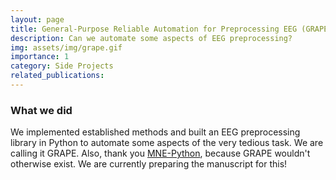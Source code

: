```yaml
---
layout: page
title: General-Purpose Reliable Automation for Preprocessing EEG (GRAPE)
description: Can we automate some aspects of EEG preprocessing?
img: assets/img/grape.gif
importance: 1
category: Side Projects
related_publications:
---
```

### What we did
We implemented established methods and built an EEG preprocessing library in Python to automate some aspects of the very tedious task. We are calling it GRAPE. Also, thank you [MNE-Python](https://mne.tools/stable/index.html), because GRAPE wouldn't otherwise exist. We are currently preparing the manuscript for this!
